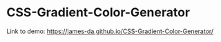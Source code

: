 # CSS-Gradient-Color-Generator
 
Link to demo:
https://james-da.github.io/CSS-Gradient-Color-Generator/
